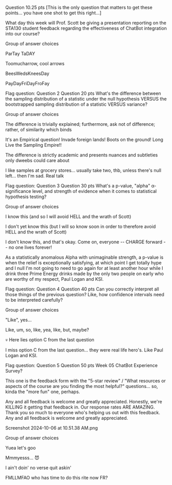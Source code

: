 Question 10.25 pts
[This is the only question that matters to get these points... you have one shot to get this right...]

What day this week will Prof. Scott be giving a presentation reporting on the STA130 student feedback regarding the effectiveness of ChatBot integration into our course?

Group of answer choices

ParTay TaDAY

Toomucharrow, cool arrows

BeesWedsKneesDay

PayDayFriDayFroFay
 
Flag question: Question 2
Question 20 pts
What's the difference between the sampling distribution of a statistic under the null hypothesis VERSUS the bootstrapped sampling distribution of a statistic VERSUS variance?

Group of answer choices

The difference is trivially explained; furthermore, ask not of difference; rather, of similarity which binds


It's an Empirical question! Invade foreign lands! Boots on the ground! Long Live the Sampling Empire!! 


The difference is strictly academic and presents nuances and subtleties only dweebs could care about


I like samples at grocery stores... usually take two, thb, unless there's null left... then I'm sad. Real talk
 
Flag question: Question 3
Question 30 pts
What's a p-value, "alpha" α-significance level, and strength of evidence when it comes to statistical hypothesis testing?

Group of answer choices

I know this (and so I will avoid HELL and the wrath of Scott)


I don't yet know this (but I will so know soon in order to therefore avoid HELL and the wrath of Scott)


I don't know this, and that's okay. Come on, everyone -- CHARGE forward -- no one lives forever!


As a statistically anomalous Alpha with unimaginable strength, a p-value is when the relief is exceptionally satisfying, at which point I get totally hype and I null I'm not going to need to go again for at least another hour while I drink three Prime Energy drinks made by the only two people on early who are worthy of my respect, Paul Logan and KSI.

 
Flag question: Question 4
Question 40 pts
Can you correctly interpret all those things of the previous question? Like, how confidence intervals need to be interpreted carefully?

Group of answer choices

"Like", yes...

Like, um, so, like, yea, like, but, maybe?

💀 Here lies option C from the last question

I miss option C from the last question... they were real life hero's. Like Paul Logan and KSI.
 
Flag question: Question 5
Question 50 pts
Week 05 ChatBot Experience Survey?

This one is the feedback form with the "5-star review" / "What resources or aspects of the course are you finding the most helpful?" questions... so, kinda the "more fun" one, perhaps. 

Any and all feedback is welcome and greatly appreciated. Honestly, we're KILLING it getting that feedback in. Our response rates ARE AMAZING. Thank you so much to everyone who's helping us out with this feedback. Any and all feedback is welcome and greatly appreciated. 

Screenshot 2024-10-06 at 10.51.38 AM.png

Group of answer choices

Yuea let's goo

Mmmyesss... 😈

I ain't doin' no verse quit askin'

FMLLMFAO who has time to do this rite now FR?